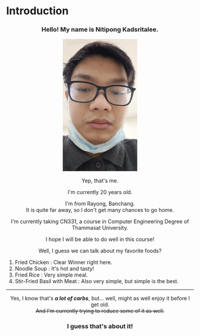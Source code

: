 # Introduction

<div>
<center> 

### Hello! My name is Nitipong Kadsritalee.

<img src="Pictures\mypic.jpg" width="200">

Yep, that's me.

I'm currently 20 years old. 

I'm from Rayong, Banchang.\
It is quite far away, so I don't get many chances to go home.

I'm currently taking CN331, a course in Computer 
Engineering Degree of Thammasat University.

I hope I will be able to do well in this course!

Well, I guess we can talk about my favorite foods?

</center>


1. Fried Chicken : Clear Winner right here. 
1. Noodle Soup : It's hot and tasty! 
1. Fried Rice : Very simple meal.
1. Stir-Fried Basil with Meat : Also very simple, but simple is the best.

---


<center>

Yes, I know that's ***a lot of carbs***, but... well, might as well enjoy it before I get old.\
~~And I'm currently trying to reduce some of it as well.~~

### I guess that's about it!

</center>
</div>